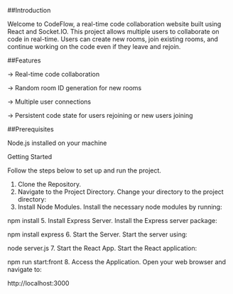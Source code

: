 ##Introduction

Welcome to CodeFlow, a real-time code collaboration website built using React and Socket.IO. This project allows multiple users to collaborate on code in real-time. Users can create new rooms, join existing rooms, and continue working on the code even if they leave and rejoin.

##Features

-> Real-time code collaboration

-> Random room ID generation for new rooms

-> Multiple user connections

-> Persistent code state for users rejoining or new users joining

##Prerequisites

Node.js installed on your machine

Getting Started

Follow the steps below to set up and run the project.

1. Clone the Repository.
2. Navigate to the Project Directory.
  Change your directory to the project directory:
3. Install Node Modules.
   Install the necessary node modules by running:
   
  npm install
5. Install Express Server.
  Install the Express server package:
  
  npm install express
6. Start the Server.
   Start the server using:
   
   node server.js
7. Start the React App.
  Start the React application:
  
  npm run start:front
8. Access the Application.
   Open your web browser and navigate to:
   
   http://localhost:3000
